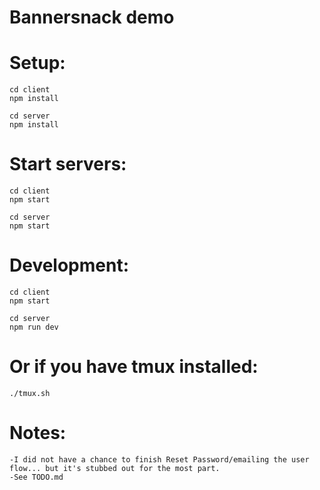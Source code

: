 # Bannersnack demo

# Setup:
```
cd client
npm install

cd server
npm install
```

# Start servers:
```
cd client
npm start

cd server
npm start
```

# Development:
```
cd client
npm start

cd server
npm run dev
```

# Or if you have tmux installed:
```
./tmux.sh
```


# Notes:
```
-I did not have a chance to finish Reset Password/emailing the user flow... but it's stubbed out for the most part.
-See TODO.md
```